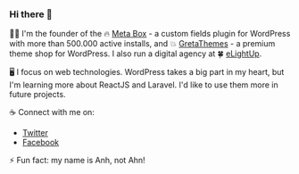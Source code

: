 ### Hi there 👋

👨‍💻 I'm the founder of the 🔥 [Meta Box](https://metabox.io) - a custom fields plugin for WordPress with more than 500.000 active installs, and 💥 [GretaThemes](https://gretathemes.com) - a premium theme shop for WordPress. I also run a digital agency at 🍀 [eLightUp](https://elightup.com).

🖥️ I focus on web technologies. WordPress takes a big part in my heart, but I'm learning more about ReactJS and Laravel. I'd like to use them more in future projects.

☕ Connect with me on:

- [Twitter](https://twitter.com/rilwis)
- [Facebook](https://facebook.com/rilwis)

⚡ Fun fact: my name is Anh, not Ahn!
